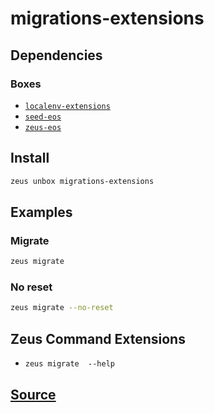 
migrations-extensions
====================






## Dependencies
### Boxes
* [`localenv-extensions`](localenv-extensions.md)
* [`seed-eos`](seed-eos.md)
* [`zeus-eos`](zeus-eos.md)




## Install
```bash
zeus unbox migrations-extensions
```
## Examples
### Migrate 
```bash
zeus migrate
```
### No reset 
```bash
zeus migrate --no-reset
```

## Zeus Command Extensions
* ```zeus migrate  --help```







## [Source](https://github.com/liquidapps-io/zeus-sdk/tree/master/boxes/groups/core/migrations-extensions)